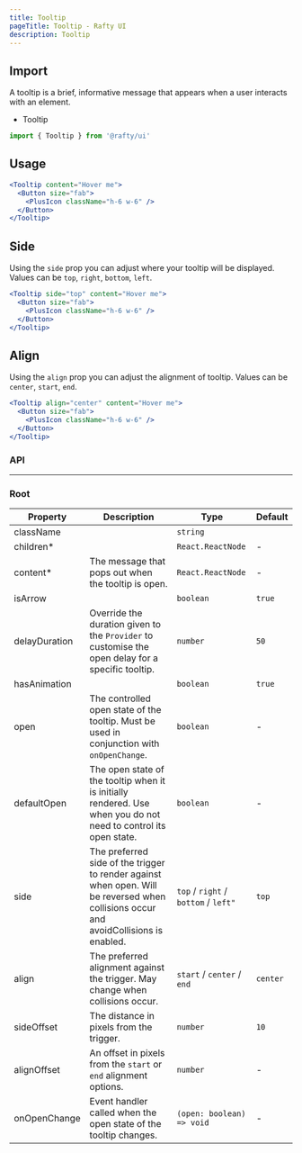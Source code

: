 ```yaml
---
title: Tooltip
pageTitle: Tooltip - Rafty UI
description: Tooltip
---
```


## Import

A tooltip is a brief, informative message that appears when a user interacts with an element.

- Tooltip

```jsx
import { Tooltip } from '@rafty/ui'
```

## Usage

```jsx
<Tooltip content="Hover me">
  <Button size="fab">
    <PlusIcon className="h-6 w-6" />
  </Button>
</Tooltip>
```

## Side

Using the `side` prop you can adjust where your tooltip will be displayed. Values can be `top`, `right`, `bottom`, `left`.

```jsx
<Tooltip side="top" content="Hover me">
  <Button size="fab">
    <PlusIcon className="h-6 w-6" />
  </Button>
</Tooltip>
```

## Align

Using the `align` prop you can adjust the alignment of tooltip. Values can be `center`, `start`, `end`.

```jsx
<Tooltip align="center" content="Hover me">
  <Button size="fab">
    <PlusIcon className="h-6 w-6" />
  </Button>
</Tooltip>
```

### API

---

### Root

| Property      | Description                                                                                                                           | Type                                  | Default  |
| ------------- | ------------------------------------------------------------------------------------------------------------------------------------- | ------------------------------------- | -------- |
| className     |                                                                                                                                       | `string`                              |          |
| children\*    |                                                                                                                                       | `React.ReactNode`                     | -        |
| content\*     | The message that pops out when the tooltip is open.                                                                                   | `React.ReactNode`                     | -        |
| isArrow       |                                                                                                                                       | `boolean`                             | `true`   |
| delayDuration | Override the duration given to the `Provider` to customise the open delay for a specific tooltip.                                     | `number`                              | `50`     |
| hasAnimation  |                                                                                                                                       | `boolean`                             | `true`   |
| open          | The controlled open state of the tooltip. Must be used in conjunction with `onOpenChange`.                                            | `boolean`                             | -        |
| defaultOpen   | The open state of the tooltip when it is initially rendered. Use when you do not need to control its open state.                      | `boolean`                             | -        |
| side          | The preferred side of the trigger to render against when open. Will be reversed when collisions occur and avoidCollisions is enabled. | `top` / `right` / `bottom` / `left" ` | `top`    |
| align         | The preferred alignment against the trigger. May change when collisions occur.                                                        | `start` / `center` / `end`            | `center` |
| sideOffset    | The distance in pixels from the trigger.                                                                                              | `number`                              | `10`     |
| alignOffset   | An offset in pixels from the `start` or `end` alignment options.                                                                      | `number`                              | -        |
| onOpenChange  | Event handler called when the open state of the tooltip changes.                                                                      | `(open: boolean) => void`             | -        |
